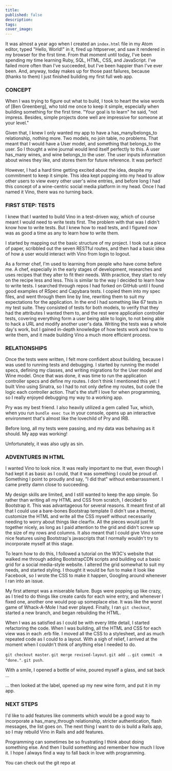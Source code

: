 ```yaml
---
title:
published: false
description:
tags:
cover_image:
---
```


It was almost a year ago when I created an `index.html` file in my Atom editor, typed "Hello, World!" in it, fired up httpserver, and saw it rendered in my browser for the first time. From that moment until today, I've been spending my time learning Ruby, SQL, HTML, CSS, and JavaScript. I've failed more often than I've succeeded, but I've been happier than I've ever been. And, anyway, today makes up for those past failures, because (thanks to them) I just finished building my first full web app.

### CONCEPT

When I was trying to figure out what to build, I took to heart the wise words of [Ben Greenberg], who told me once to keep it simple, especially when building something for the first time. "Your goal is to learn" he said, "not impress. Besides, simple projects done well are impressive for someone at your level."

Given that, I knew I only wanted my app to have a has_many/belongs_to relationship, nothing more. Two models, no join table, no problems. That meant that I would have a User model, and something that belongs_to the user. So I thought a wine journal would lend itself perfectly to this. A user has_many wines, and wine belongs_to the user. The user inputs information about wines they like, and stores them for future reference. It was perfect!

However, I had a hard time getting excited about the idea, despite my commitment to keep it simple. This idea kept popping into my head to allow other users to view every other user's wine entries, and before long I had this concept of a wine-centric social media platform in my head. Once I had named it Vino, there was no turning back.


### FIRST STEP: TESTS

I knew that I wanted to build Vino in a test-driven way, which of course meant I would need to write tests first. The problem with that was I didn't know how to write tests. But I knew how to read tests, and I figured now was as good a time as any to learn how to write them.

I started by mapping out the basic structure of my project. I took out a piece of paper, scribbled out the seven RESTful routes, and then had a basic idea of how a user would interact with Vino from login to logout.

As a former chef, I'm used to learning from people who have come before me. A chef, especially in the early stages of development, researches and uses recipes that they alter to fit their needs. With practice, they start to rely on the recipe less and less. This is similar to the way I decided to learn how to write tests. I searched through repos I had forked on GitHub until I found good examples of RSpec and Capybara tests. I copied them into my spec files, and went through them line by line, rewriting them to suit my expectations for the application. In the end I had something like 67 tests in my test suite. They consisted of tests for both models, to verify that they had the attributes I wanted them to, and the rest were application controller tests, covering everything form a user being able to login, to not being able to hack a URL and modify another user's data. Writing the tests was a whole day's work, but I gained in-depth knowledge of how tests work and how to write them, and it made building Vino a much more efficient process.


### RELATIONSHIPS

Once the tests were written, I felt more confident about building, because I was used to running tests and debugging. I started by running the model specs, defining my classes, and writing migrations for the User model and Wine model. Once that was done, it was time to run the application controller specs and define my routes. I don't think I mentioned this yet: I built Vino using Sinatra, so I had to not only define my routes, but code the logic each controller action. That's the stuff I love for when programming, so I really enjoyed debugging my way to a working app.

Pry was my best friend. I also heavily utilized a gem called Tux, which, when you run `bundle exec tux` in your console, opens up an interactive environment that's almost like the lovechild of Pry and IRB.

Before long, all my tests were passing, and my data was behaving as it should. My app was working!

Unfortunately, it was also ugly as sin.


### ADVENTURES IN HTML

I wanted Vino to look nice. It was really important to me that, even though I had kept it as basic as I could, that it was something I could be proud of. Something I point to proudly and say, "I did that" without embarrassment. I came pretty damn close to succeeding.

My design skills are limited, and I still wanted to keep the app simple. So rather than writing all my HTML and CSS from scratch, I decided to Bootstrap it. This was advantageous for several reasons. It meant first of all that I could use a bare-bones Bootstrap template (I didn't use a theme), customize the HTML and write all the CSS myself without necessarily needing to worry about things like clearfix. All the pieces would just fit together nicely, as long as I paid attention to the grid and didn't screw up the size of my rows and columns. It also meant that I could give Vino some nice features using Bootstrap's javascripts that I normally wouldn't try to incorporate myself at this stage.

To learn how to do this, I followed a tutorial on the W3C's website that walked me through adding BootstrapCDN scripts and building out a basic grid for a social media-style website. I altered the grid somewhat to suit my needs, and started styling. I thought it would be fun to make it look like Facebook, so I wrote the CSS to make it happen, Googling around whenever I ran into an issue.

My first attempt was a miserable failure. Bugs were popping up like crazy, as I tried to do things like create cards for each wine entry, and whenever I fixed one, another one would pop up someplace else. It was like the worst game of Whack-A-Mole I had ever played. Finally, I ran `git checkout`, started a new branch, and began rebuilding the HTML.

When I was as satisfied as I could be with every little detail, I started refactoring the code. When I was building, all the HTML and CSS for each view was in each .erb file. I moved all the CSS to a stylesheet, and as much repeated code as I could to a layout. With a sigh of relief, I arrived at the moment when I couldn't think of anything else I needed to do.

`git checkout master`.
`git merge revised-layout`.
`git add .`.
`git commit -m "done."`.
`git push`.

With a smile, I opened a bottle of wine, poured myself a glass, and sat back ...

... then looked at the label, opened up my new wine form, and put it in my app.


### NEXT STEPS

I'd like to add features like comments which would be a good way to incorporate a has_many_through relationship, stricter authentication, flash messages, the list goes on. The next thing I want to do is build a Rails app, so I may rebuild Vino in Rails and add features.

Programming can sometimes be so frustrating I think about doing something else. And then I build something and remember how much I love it. I hope I always find a way to fall back in love with programming.

You can check out the git repo at  
